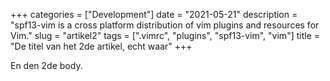 +++
categories = ["Development"]
date = "2021-05-21"
description = "spf13-vim is a cross platform distribution of vim plugins and resources for Vim."
slug = "artikel2"
tags = [".vimrc", "plugins", "spf13-vim", "vim"]
title = "De titel van het 2de artikel, echt waar"
+++

En den 2de body.